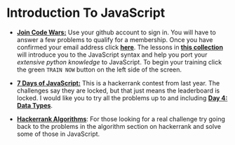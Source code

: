 # Introduction To JavaScript

- [__Join Code Wars:__](https://www.codewars.com/r/PoLUbA) Use your github account to sign in. You will have to answer a few problems to qualify for a membership. Once you have confirmed your email address click [__here__](https://www.codewars.com/collections/ba-javascript-crash-course). The lessons in [__this collection__](https://www.codewars.com/collections/ba-javascript-crash-course) will introduce you to the JavaScript syntax and help you port your _extensive python knowledge_ to JavaScript. To begin your training click the green `TRAIN NOW` button on the left side of the screen.

- [__7 Days of JavaScript:__](https://www.hackerrank.com/contests/7days-javascript/) This is a hackerrank contest from last year. The challenges say they are locked, but that just means the leaderboard is locked. I would like you to try all the problems up to and including [__Day 4: Data Types__](https://www.hackerrank.com/contests/7days-javascript/challenges/basic-data-type).

- [__Hackerrank Algorithms__](https://www.hackerrank.com/domains/algorithms/warmup): For those looking for a real challenge try going back to the problems in the algorithm section on hackerrank and solve some of those in JavaScript.
